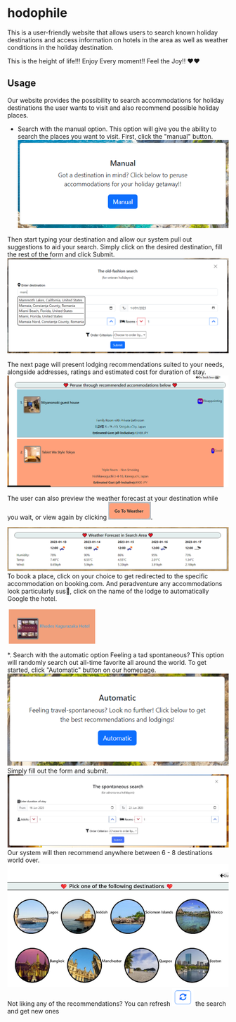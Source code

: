 # hodophile

This is a user-friendly website that allows users to search known holiday destinations and access information on hotels in the area as well as weather conditions in the holiday destination.

This is the height of life!!!
Enjoy Every moment!!
Feel the Joy!!
❤️❤️

## Usage

Οur website provides the possibility to search accommodations for holiday destinations the user wants to visit and also recommend possible holiday places.

* Search with the manual option.
This option will give you the ability to search the places you want to visit. 
First, click the "manual" button.<img class="img-fluid" alt="manual-first" src="./nav-images/manual-first.PNG">

Then start typing your destination and allow our system pull out suggestions to aid your search. Simply click on the desired destination, fill the rest of the form and click Submit. <img class="img-fluid" src="./nav-images/manual-form.PNG">

The next page will present lodging recommendations suited to your needs, alongside addresses, ratings and estimated cost for duration of stay. <img class="img-fluid" src="./nav-images/rooms-recommends.png"></p>
The user can also preview the weather forecast at your destination while you wait, or view again by clicking <img class="img-fluid" style="display: inline; height: 40px;" src="./nav-images/weather-button.PNG">.</p>
<img class="img-fluid" src="./nav-images/weather-forecast.PNG">
To book a place, click on your choice to get redirected to the specific accommodation on booking.com. And peradventure any accommodations look particularly sus🤭, click on the name of the lodge to automatically Google the hotel.</p><img class="img-fluid" style="height: 80px;" src="./nav-images/search-more-on-hotel.PNG">

*. Search with the automatic option
Feeling a tad spontaneous? This option will randomly search out all-time favorite all around the world. To get started, click "Automatic" button on our homepage.
<img class="img-fluid" alt="auto-first" src="./nav-images/auto-first.PNG">
Simply fill out the form and submit. <img class="img-fluid" alt="auto-form" src="./nav-images/auto-form.PNG">
Our system will then recommend anywhere between 6 - 8 destinations world over. 
<img class="img-fluid" src="./nav-images/auto-recommends.PNG">
Not liking any of the recommendations? You can refresh <img style="height: 40px;" src="./nav-images/refresh-cities.PNG"> the search and get new ones 


